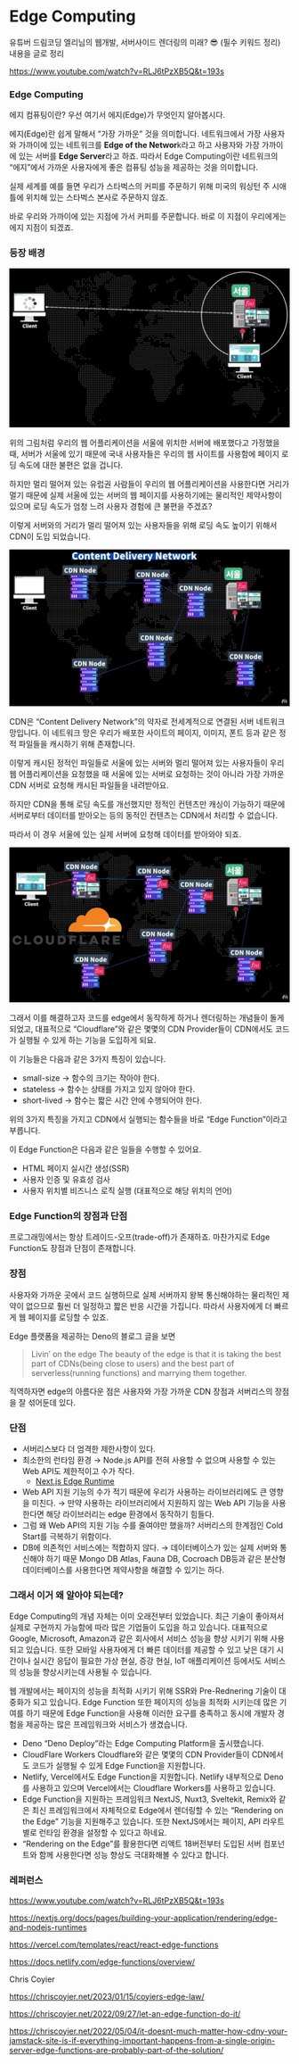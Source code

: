# Edge Computing

유튜버 드림코딩 엘리님의 웹개발, 서버사이드 렌더링의 미래? 😎 (필수 키워드 정리) 내용을 글로 정리

https://www.youtube.com/watch?v=RLJ6tPzXB5Q&t=193s

### Edge Computing

에지 컴퓨팅이란? 우선 여기서 에지(Edge)가 무엇인지 알아봅시다.

에지(Edge)란 쉽게 말해서 “가장 가까운” 것을 의미합니다. 네트워크에서 가장 사용자와 가까이에 있는 네트워크를 **Edge of the Networ**k라고 하고 사용자와 가장 가까이에 있는 서버를 **Edge Server**라고 하죠. 따라서 Edge Computing이란 네트워크의 “에지”에서 가까운 사용자에게 좋은 컴퓨팅 성능을 제공하는 것을 의미합니다.

실제 세계를 예를 들면 우리가 스타벅스의 커피를 주문하기 위해 미국의 워싱턴 주 시애틀에 위치해 있는 스타벅스 본사로 주문하지 않죠.

바로 우리와 가까이에 있는 지점에 가서 커피를 주문합니다. 바로 이 지점이 우리에게는 에지 지점이 되겠죠.

### 등장 배경

![img1](./assets/edge1.png)

위의 그림처럼 우리의 웹 어플리케이션을 서울에 위치한 서버에 배포했다고 가정했을 때, 서버가 서울에 있기 때문에 국내 사용자들은 우리의 웹 사이트를 사용함에 페이지 로딩 속도에 대한 불편은 없을 겁니다.

하지만 멀리 떨어져 있는 유럽권 사람들이 우리의 웹 어플리케이션을 사용한다면 거리가 멀기 때문에 실제 서울에 있는 서버의 웹 페이지를 사용하기에는 물리적인 제약사항이 있으며 로딩 속도가 엄청 느려 사용자 경험에 큰 불편을 주겠죠?

이렇게 서버와의 거리가 멀리 떨어져 있는 사용자들을 위해 로딩 속도 높이기 위해서 CDN이 도입 되었습니다.

![img1](./assets/edge2.png)

CDN은 “Content Delivery Network”의 약자로 전세계적으로 연결된 서버 네트워크 망입니다. 이 네트워크 망은 우리가 배포한 사이트의 페이지, 이미지, 폰트 등과 같은 정적 파일들을 캐시하기 위해 존재합니다.

이렇게 캐시된 정적인 파일들로 서울에 있는 서버와 멀리 떨어져 있는 사용자들이 우리 웹 어플리케이션을 요청했을 때 서울에 있는 서버로 요청하는 것이 아니라 가장 가까운 CDN 서버로 요청해 캐시된 파일들을 내려받아요.

하지만 CDN을 통해 로딩 속도를 개선했지만 정적인 컨텐츠만 캐싱이 가능하기 때문에 서버로부터 데이터를 받아오는 등의 동적인 컨텐츠는 CDN에서 처리할 수 없습니다.

따라서 이 경우 서울에 있는 실제 서버에 요청해 데이터를 받아와야 되죠.

![img1](./assets/edge3.png)

그래서 이를 해결하고자 코드를 edge에서 동작하게 하거나 렌더링하는 개념들이 돌게 되었고, 대표적으로 “Cloudflare”와 같은 몇몇의 CDN Provider들이 CDN에서도 코드가 실행될 수 있게 하는 기능을 도입하게 되요.

이 기능들은 다음과 같은 3가지 특징이 있습니다.

- small-size → 함수의 크기는 작아야 한다.
- stateless → 함수는 상태를 가지고 있지 않아야 한다.
- short-lived → 함수는 짧은 시간 안에 수행되어야 한다.

위의 3가지 특징을 가지고 CDN에서 실행되는 함수들을 바로 “Edge Function”이라고 부릅니다.

이 Edge Function은 다음과 같은 일들을 수행할 수 있어요.

- HTML 페이지 실시간 생성(SSR)
- 사용자 인증 및 유효성 검사
- 사용자 위치별 비즈니스 로직 실행 (대표적으로 해당 위치의 언어)

### Edge Function의 장점과 단점

프로그래밍에서는 항상 트레이드-오프(trade-off)가 존재하죠. 마찬가지로 Edge Function도 장점과 단점이 존재합니다.

### 장점

사용자와 가까운 곳에서 코드 실행하므로 실제 서버까지 왕복 통신해야하는 물리적인 제약이 없으므로 훨씬 더 일정하고 짧은 반응 시간을 가집니다. 따라서 사용자에게 더 빠르게 웹 페이지를 로딩할 수 있죠.

Edge 플랫폼을 제공하는 Deno의 블로그 글을 보면

> Livin’ on the edge
> The beauty of the edge is that it is taking the best part of CDNs(being close to users) and the best part of serverless(running functions) and marrying them together.

직역하자면 edge의 아름다운 점은 사용자와 가장 가까운 CDN 장점과 서버리스의 장점을 잘 섞어둔데 있다.

### 단점

- 서버리스보다 더 엄격한 제한사항이 있다.
- 최소한의 런타임 환경 → Node.js API를 전혀 사용할 수 없으며 사용할 수 있는 Web API도 제한적이고 수가 작다.
  - [Next.js Edge Runtime](https://nextjs.org/docs/pages/api-reference/edge)
- Web API 지원 기능의 수가 적기 때문에 우리가 사용하는 라이브러리에도 큰 영향을 미친다. → 만약 사용하는 라이브러리에서 지원하지 않는 Web API 기능을 사용한다면 해당 라이브러리는 edge 환경에서 동작하기 힘들다.
- 그럼 왜 Web API의 지원 기능 수를 줄여야만 했을까? 서버리스의 한계점인 Cold Start를 극복하기 위함이다.
- DB에 의존적인 서비스에는 적합하지 않다. → 데이터베이스가 있는 실제 서버와 통신해야 하기 때문 Mongo DB Atlas, Fauna DB, Cocroach DB등과 같은 분산형 데이터베이스를 사용한다면 제약사항을 해결할 수 있기는 하다.

### 그래서 이거 왜 알아야 되는데?

Edge Computing의 개념 자체는 이미 오래전부터 있었습니다. 최근 기술이 좋아져서 실제로 구현까지 가능함에 따라 많은 기업들이 도입을 하고 있습니다. 대표적으로 Google, Microsoft, Amazon과 같은 회사에서 서비스 성능을 향상 시키기 위해 사용되고 있습니다. 또한 모바일 사용자에게 더 빠른 데이터를 제공할 수 있고 낮은 대기 시간이나 실시간 응답이 필요한 가상 현실, 증강 현실, IoT 애플리케이션 등에서도 서비스의 성능을 향상시키는데 사용될 수 있습니다.

웹 개발에서는 페이지의 성능을 최적화 시키기 위해 SSR와 Pre-Rednering 기술이 대중화가 되고 있습니다. Edge Function 또한 페이지의 성능을 최적화 시키는데 많은 기여를 하기 때문에 Edge Function을 사용해 이러한 요구를 충족하고 동시에 개발자 경험을 제공하는 많은 프레임워크와 서비스가 생겼습니다.

- Deno
  “Deno Deploy”라는 Edge Computing Platform을 출시했습니다.
- CloudFlare Workers
  Cloudflare와 같은 몇몇의 CDN Provider들이 CDN에서도 코드가 실행될 수 있게 Edge Function을 지원합니다.
- Netlify, Vercel에서도 Edge Function을 지원합니다.
  Netlify 내부적으로 Deno를 사용하고 있으며 Vercel에서는 Cloudflare Workers를 사용하고 있습니다.
- Edge Function을 지원하는 프레임워크
  NextJS, Nuxt3, Sveltekit, Remix와 같은 최신 프레임워크에서 자체적으로 Edge에서 렌더링할 수 있는 “Rendering on the Edge” 기능을 지원해주고 있습니다.
  또한 NextJS에서는 페이지, API 라우트 별로 런타임 환경을 설정할 수 있다고 하네요.
- “Rendering on the Edge”를 활용한다면 리액트 18버전부터 도입된 서버 컴포넌트와 함께 사용한다면 성능 향상도 극대화해볼 수 있다고 합니다.

### 레퍼런스

https://www.youtube.com/watch?v=RLJ6tPzXB5Q&t=193s

https://nextjs.org/docs/pages/building-your-application/rendering/edge-and-nodejs-runtimes

https://vercel.com/templates/react/react-edge-functions

https://docs.netlify.com/edge-functions/overview/

Chris Coyier

https://chriscoyier.net/2023/01/15/coyiers-edge-law/

https://chriscoyier.net/2022/09/27/let-an-edge-function-do-it/

https://chriscoyier.net/2022/05/04/it-doesnt-much-matter-how-cdny-your-jamstack-site-is-if-everything-important-happens-from-a-single-origin-server-edge-functions-are-probably-part-of-the-solution/
